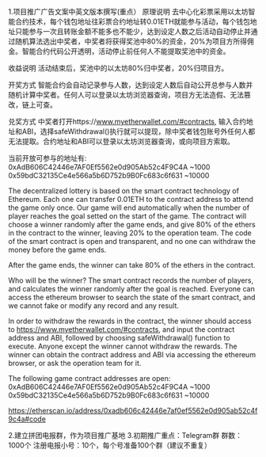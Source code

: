 1.项目推广广告文案中英文版本撰写(重点）
原理说明
去中心化彩票采用以太坊智能合约技术，每个钱包地址往彩票合约地址转0.01ETH就能参与活动，每个钱包地址只能参与一次且转账金额不能多也不能少，达到设定人数之后活动自动停止并通过随机算法选出中奖者，中奖者将获得奖池中80%的资金，20%为项目方所得佣金。智能合约代码公开透明，活动停止前任何人不能提取奖池中的资金。

收益说明
活动结束后，奖池中的以太坊80%归中奖者，20%归项目方。

开奖方式
智能合约会自动记录参与人数，达到设定人数后自动公开总参与人数并随机计算中奖者。任何人可以登录以太坊浏览器查询，项目方无法造假、无法篡改，链上可查。

兑奖方式
中奖者打开https://www.myetherwallet.com/#contracts, 输入合约地址和ABI，选择safeWithdrawal()执行就可以提现，除中奖者钱包账号外任何人都无法提取。合约地址和ABI可以登录以太坊浏览器查询，或向项目方索取。

当前开放可参与的地址有: 
0xAdB606C42446e7AF0Ef5562e0d905Ab52c4F9C4A ~1000
0x59bdC32135Ce4e566a5b6D752b9B0Fc683c6f631 ~10000


The decentralized lottery is based on the smart contract technology of Ethereum. Each one can transfer 0.01ETH to the contract address to attend the game only once. Our game will end automatically when the number of player reaches the goal setted on the start of the game. The contract will choose a winner randomly after the game ends, and give 80% of the ethers in the contract to the winner, leaving 20% to the operation team. The code of the smart contract is open and transparent, and no one can withdraw the money before the game ends.

After the game ends, the winner can take 80% of the ethers in the contract.

Who will be the winner? The smart contract records the number of players, and calculates the winner randomly after the goal is reached. Everyone can access the ethereum browser to search the state of the smart contract, and we cannot fake or modify any record and any result.

In order to withdraw the rewards in the contract, the winner should access to https://www.myetherwallet.com/#contracts, and input the contract address and ABI, followed by choosing safeWithdrawal() function to execute. Anyone except the winner cannot withdraw the rewards. The winner can obtain the contract address and ABI via accessing the ethereum browser, or ask the operation team for it.

The following game contract addresses are open: 
0xAdB606C42446e7AF0Ef5562e0d905Ab52c4F9C4A ~1000
0x59bdC32135Ce4e566a5b6D752b9B0Fc683c6f631 ~10000

https://etherscan.io/address/0xadb606c42446e7af0ef5562e0d905ab52c4f9c4a#code

2.建立拼团电报群，作为项目推广基地
3.初期推广重点：Telegram群
群数：1000个
注册电报小号：10个，每个号准备100个群（建议不重复）

